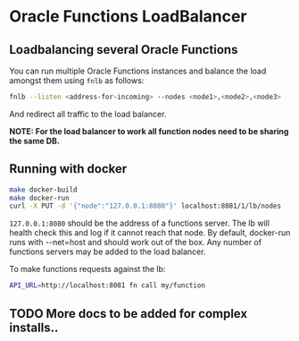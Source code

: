# Oracle Functions LoadBalancer

## Loadbalancing several Oracle Functions
You can run multiple Oracle Functions instances and balance the load amongst them using `fnlb` as follows:

```sh
fnlb --listen <address-for-incoming> --nodes <node1>,<node2>,<node3>
```

And redirect all traffic to the load balancer.

**NOTE: For the load balancer to work all function nodes need to be sharing the same DB.**

## Running with docker

```sh
make docker-build
make docker-run
curl -X PUT -d '{"node":"127.0.0.1:8080"}' localhost:8081/1/lb/nodes
```

`127.0.0.1:8080` should be the address of a functions server. The lb will health
check this and log if it cannot reach that node. By default, docker-run runs
with --net=host and should work out of the box. Any number of functions
servers may be added to the load balancer.

To make functions requests against the lb:

```sh
API_URL=http://localhost:8081 fn call my/function
```

## TODO More docs to be added for complex installs..
